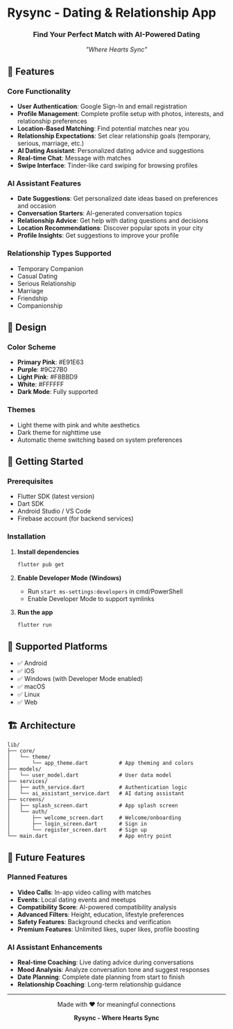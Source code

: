 # Rysync - Dating & Relationship App

<div align="center">
  <h3>Find Your Perfect Match with AI-Powered Dating</h3>
  <p><em>"Where Hearts Sync"</em></p>
</div>

## 🌟 Features

### Core Functionality
- **User Authentication**: Google Sign-In and email registration
- **Profile Management**: Complete profile setup with photos, interests, and relationship preferences
- **Location-Based Matching**: Find potential matches near you
- **Relationship Expectations**: Set clear relationship goals (temporary, serious, marriage, etc.)
- **AI Dating Assistant**: Personalized dating advice and suggestions
- **Real-time Chat**: Message with matches
- **Swipe Interface**: Tinder-like card swiping for browsing profiles

### AI Assistant Features
- **Date Suggestions**: Get personalized date ideas based on preferences and occasion
- **Conversation Starters**: AI-generated conversation topics
- **Relationship Advice**: Get help with dating questions and decisions
- **Location Recommendations**: Discover popular spots in your city
- **Profile Insights**: Get suggestions to improve your profile

### Relationship Types Supported
- Temporary Companion
- Casual Dating
- Serious Relationship
- Marriage
- Friendship
- Companionship

## 🎨 Design

### Color Scheme
- **Primary Pink**: #E91E63
- **Purple**: #9C27B0
- **Light Pink**: #F8BBD9
- **White**: #FFFFFF
- **Dark Mode**: Fully supported

### Themes
- Light theme with pink and white aesthetics
- Dark theme for nighttime use
- Automatic theme switching based on system preferences

## 🚀 Getting Started

### Prerequisites
- Flutter SDK (latest version)
- Dart SDK
- Android Studio / VS Code
- Firebase account (for backend services)

### Installation

1. **Install dependencies**
   ```bash
   flutter pub get
   ```

2. **Enable Developer Mode (Windows)**
   - Run `start ms-settings:developers` in cmd/PowerShell
   - Enable Developer Mode to support symlinks

3. **Run the app**
   ```bash
   flutter run
   ```

## 📱 Supported Platforms

- ✅ Android
- ✅ iOS
- ✅ Windows (with Developer Mode enabled)
- ✅ macOS
- ✅ Linux
- ✅ Web

## 🏗️ Architecture

```
lib/
├── core/
│   └── theme/
│       └── app_theme.dart          # App theming and colors
├── models/
│   └── user_model.dart             # User data model
├── services/
│   ├── auth_service.dart           # Authentication logic
│   └── ai_assistant_service.dart   # AI dating assistant
├── screens/
│   ├── splash_screen.dart          # App splash screen
│   └── auth/
│       ├── welcome_screen.dart     # Welcome/onboarding
│       ├── login_screen.dart       # Sign in
│       └── register_screen.dart    # Sign up
└── main.dart                       # App entry point
```

## 🔮 Future Features

### Planned Features
- **Video Calls**: In-app video calling with matches
- **Events**: Local dating events and meetups
- **Compatibility Score**: AI-powered compatibility analysis
- **Advanced Filters**: Height, education, lifestyle preferences
- **Safety Features**: Background checks and verification
- **Premium Features**: Unlimited likes, super likes, profile boosting

### AI Assistant Enhancements
- **Real-time Coaching**: Live dating advice during conversations
- **Mood Analysis**: Analyze conversation tone and suggest responses
- **Date Planning**: Complete date planning from start to finish
- **Relationship Coaching**: Long-term relationship guidance

---

<div align="center">
  <p>Made with ❤️ for meaningful connections</p>
  <p><strong>Rysync - Where Hearts Sync</strong></p>
</div>
